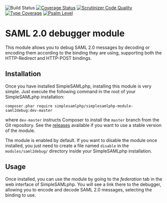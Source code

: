 ![Build Status](https://github.com/simplesamlphp/simplesamlphp-module-saml2debug/workflows/CI/badge.svg?branch=master)
[![Coverage Status](https://codecov.io/gh/simplesamlphp/simplesamlphp-module-saml2debug/branch/master/graph/badge.svg)](https://codecov.io/gh/simplesamlphp/simplesamlphp-module-saml2debug)
[![Scrutinizer Code Quality](https://scrutinizer-ci.com/g/simplesamlphp/simplesamlphp-module-saml2debug/badges/quality-score.png?b=master)](https://scrutinizer-ci.com/g/simplesamlphp/simplesamlphp-module-saml2debug/?branch=master)
[![Type Coverage](https://shepherd.dev/github/simplesamlphp/simplesamlphp-module-saml2debug/coverage.svg)](https://shepherd.dev/github/simplesamlphp/simplesamlphp-module-saml2debug)
[![Psalm Level](https://shepherd.dev/github/simplesamlphp/simplesamlphp-module-saml2debug/level.svg)](https://shepherd.dev/github/simplesamlphp/simplesamlphp-module-saml2debug)

SAML 2.0 debugger module
========================

This module allows you to debug SAML 2.0 messages by decoding or encoding them according to the binding they are using,
supporting both the HTTP-Redirect and HTTP-POST bindings.

Installation
------------

Once you have installed SimpleSAMLphp, installing this module is very simple. Just execute the following
command in the root of your SimpleSAMLphp installation:

```shell
composer.phar require simplesamlphp/simplesamlphp-module-saml2debug:dev-master
```

where `dev-master` instructs Composer to install the `master` branch from the Git repository. See the
[releases](https://github.com/simplesamlphp/simplesamlphp-module-saml2debug/releases) available if you
want to use a stable version of the module.

The module is enabled by default. If you want to disable the module once installed, you just need to create a file named
`disable` in the `modules/saml2debug/` directory inside your SimpleSAMLphp installation.

Usage
-----

Once installed, you can use the module by going to the *federation* tab in the web interface of SimpleSAMLphp. You will
see a link there to the debugger, allowing you to encode and decode SAML 2.0 messages, selecting the binding to use.
